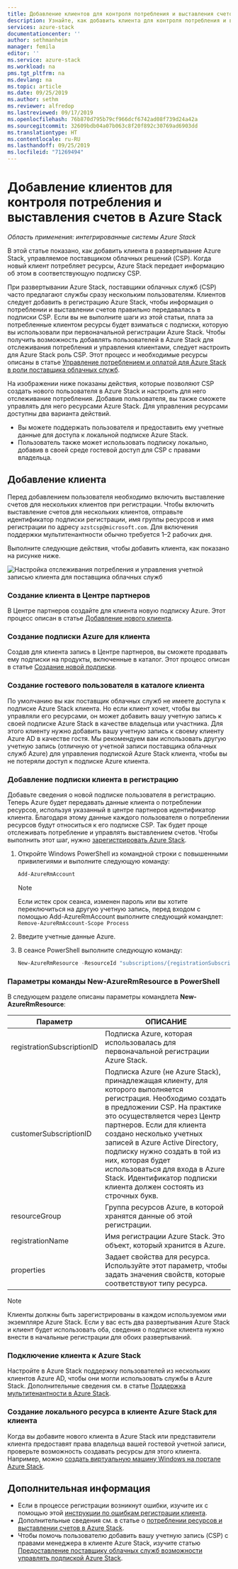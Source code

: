 ```yaml
---
title: Добавление клиентов для контроля потребления и выставления счетов в Azure Stack | Документация Майкрософт
description: Узнайте, как добавить клиента для контроля потребления и выставления счетов в Azure Stack.
services: azure-stack
documentationcenter: ''
author: sethmanheim
manager: femila
editor: ''
ms.service: azure-stack
ms.workload: na
pms.tgt_pltfrm: na
ms.devlang: na
ms.topic: article
ms.date: 09/25/2019
ms.author: sethm
ms.reviewer: alfredop
ms.lastreviewed: 09/17/2019
ms.openlocfilehash: 76b870d795b79cf966dcf6742ad08f739d24a42a
ms.sourcegitcommit: 32609bdb04a07b063c8f20f892c30769ad6903dd
ms.translationtype: HT
ms.contentlocale: ru-RU
ms.lasthandoff: 09/25/2019
ms.locfileid: "71269494"
---
```

# <a name="add-tenant-for-usage-and-billing-to-azure-stack"></a>Добавление клиентов для контроля потребления и выставления счетов в Azure Stack

*Область применения: интегрированные системы Azure Stack*

В этой статье показано, как добавить клиента в развертывание Azure Stack, управляемое поставщиком облачных решений (CSP). Когда новый клиент потребляет ресурсы, Azure Stack передает информацию об этом в соответствующую подписку CSP.

При развертывании Azure Stack, поставщики облачных служб (CSP) часто предлагают службы сразу нескольким пользователям. Клиентов следует добавить в регистрацию Azure Stack, чтобы информация о потреблении и выставлении счетов правильно передавалась в подписки CSP. Если вы не выполните шаги из этой статьи, плата за потребленные клиентом ресурсы будет взиматься с подписки, которую вы использовали при первоначальной регистрации Azure Stack. Чтобы получить возможность добавлять пользователей в Azure Stack для отслеживания потребления и управления клиентами, следует настроить для Azure Stack роль CSP. Этот процесс и необходимые ресурсы описаны в статье [Управление потреблением и оплатой для Azure Stack в роли поставщика облачных служб](azure-stack-add-manage-billing-as-a-csp.md).

На изображении ниже показаны действия, которые позволяют CSP создать нового пользователя в Azure Stack и настроить для него отслеживание потребления. Добавив пользователя, вы также сможете управлять для него ресурсами Azure Stack. Для управления ресурсами доступны два варианта действий.

- Вы можете поддержать пользователя и предоставить ему учетные данные для доступа к локальной подписке Azure Stack.  
- Пользователь также может использовать подписку локально, добавив в своей среде гостевой доступ для CSP с правами владельца.

## <a name="add-an-end-customer"></a>Добавление клиента

Перед добавлением пользователя необходимо включить выставление счетов для нескольких клиентов при регистрации. Чтобы включить выставление счетов для нескольких клиентов, отправьте идентификатор подписки регистрации, имя группы ресурсов и имя регистрации по адресу `azstcsp@microsoft.com`. Для включения поддержки мультитенантности обычно требуется 1–2 рабочих дня.

Выполните следующие действия, чтобы добавить клиента, как показано на рисунке ниже.

![Настройка отслеживания потребления и управления учетной записью клиента для поставщика облачных служб](media/azure-stack-csp-enable-billing-usage-tracking/process-csp-enable-billing.png)

### <a name="create-a-new-customer-in-partner-center"></a>Создание клиента в Центре партнеров

В Центре партнеров создайте для клиента новую подписку Azure. Этот процесс описан в статье [Добавление нового клиента](/partner-center/add-a-new-customer).

### <a name="create-an-azure-subscription-for-the-end-customer"></a>Создание подписки Azure для клиента

Создав для клиента запись в Центре партнеров, вы сможете продавать ему подписки на продукты, включенные в каталог. Этот процесс описан в статье [Создание новой подписки](/partner-center/create-a-new-subscription).

### <a name="create-a-guest-user-in-the-end-customer-directory"></a>Создание гостевого пользователя в каталоге клиента

По умолчанию вы как поставщик облачных служб не имеете доступа к подписке Azure Stack клиента. Но если клиент хочет, чтобы вы управляли его ресурсами, он может добавить вашу учетную запись к своей подписке Azure Stack в качестве владельца или участника. Для этого клиенту нужно добавить вашу учетную запись к своему клиенту Azure AD в качестве гостя. Мы рекомендуем вам использовать другую учетную запись (отличную от учетной записи поставщика облачных служб Azure) для управления подпиской Azure Stack клиента, чтобы вы не потеряли доступ к подписке Azure клиента.

### <a name="update-the-registration-with-the-end-customer-subscription"></a>Добавление подписки клиента в регистрацию

Добавьте сведения о новой подписке пользователя в регистрацию. Теперь Azure будет передавать данные клиента о потреблении ресурсов, используя указанный в центре партнеров идентификатор клиента. Благодаря этому данные каждого пользователя о потреблении ресурсов будут относиться к его подписке CSP. Так будет проще отслеживать потребление и управлять выставлением счетов. Чтобы выполнить этот шаг, нужно [зарегистрировать Azure Stack](azure-stack-registration.md).

1. Откройте Windows PowerShell из командной строки с повышенными привилегиями и выполните следующую команду:  

   ```powershell
   Add-AzureRmAccount
   ```

   >[!Note]
   > Если истек срок сеанса, изменен пароль или вы хотите переключиться на другую учетную запись, перед входом с помощью Add-AzureRmAccount выполните следующий командлет: `Remove-AzureRmAccount-Scope Process`

2. Введите учетные данные Azure.
3. В сеансе PowerShell выполните следующую команду:

   ```powershell
   New-AzureRmResource -ResourceId "subscriptions/{registrationSubscriptionId}/resourceGroups/{resourceGroup}/providers/Microsoft.AzureStack/registrations/{registrationName}/customerSubscriptions/{customerSubscriptionId}" -ApiVersion 2017-06-01 -Properties <PSObject>
   ```

### <a name="new-azurermresource-powershell-parameters"></a>Параметры команды New-AzureRmResource в PowerShell

В следующем разделе описаны параметры командлета **New-AzureRmResource**:

| Параметр | ОПИСАНИЕ |
| --- | --- |
|registrationSubscriptionID | Подписка Azure, которая использовалась для первоначальной регистрации Azure Stack.|
| customerSubscriptionID | Подписка Azure (не Azure Stack), принадлежащая клиенту, для которого выполняется регистрация. Необходимо создать в предложении CSP. На практике это осуществляется через Центр партнеров. Если для клиента создано несколько учетных записей в Azure Active Directory, подписку нужно создать в той из них, которая будет использоваться для входа в Azure Stack. Идентификатор подписки клиента должен состоять из строчных букв. |
| resourceGroup | Группа ресурсов Azure, в которой хранятся данные об этой регистрации. |
| registrationName | Имя регистрации Azure Stack. Это объект, который хранится в Azure. |
| properties | Задает свойства для ресурса. Используйте этот параметр, чтобы задать значения свойств, которые соответствуют типу ресурса.

> [!NOTE]  
> Клиенты должны быть зарегистрированы в каждом используемом ими экземпляре Azure Stack. Если у вас есть два развертывания Azure Stack и клиент будет использовать оба, сведения о подписке клиента нужно внести в начальные регистрации для обоих развертываний.

### <a name="onboard-tenant-to-azure-stack"></a>Подключение клиента к Azure Stack

Настройте в Azure Stack поддержку пользователей из нескольких клиентов Azure AD, чтобы они могли использовать службы в Azure Stack. Дополнительные сведения см. в статье [Поддержка мультитенантности в Azure Stack](azure-stack-enable-multitenancy.md).

### <a name="create-a-local-resource-in-the-end-customer-tenant-in-azure-stack"></a>Создание локального ресурса в клиенте Azure Stack для клиента

Когда вы добавите нового клиента в Azure Stack или представители клиента предоставят права владельца вашей гостевой учетной записи, проверьте возможность создавать ресурсы для этого клиента. Например, можно [создать виртуальную машину Windows на портале Azure Stack](../user/azure-stack-quick-windows-portal.md).

## <a name="next-steps"></a>Дополнительная информация

- Если в процессе регистрации возникнут ошибки, изучите их с помощью этой [инструкции по ошибкам регистрации клиента](azure-stack-registration-errors.md).
- Дополнительные сведения см. в статье о [потреблении ресурсов и выставлении счетов в Azure Stack](azure-stack-billing-and-chargeback.md).
- Чтобы помочь пользователю добавить вашу учетную запись (CSP) с правами менеджера в клиенте Azure Stack, изучите статью [Предоставление поставщику облачных служб возможности управлять подпиской Azure Stack](../user/azure-stack-csp-enable-billing-usage-tracking.md).
